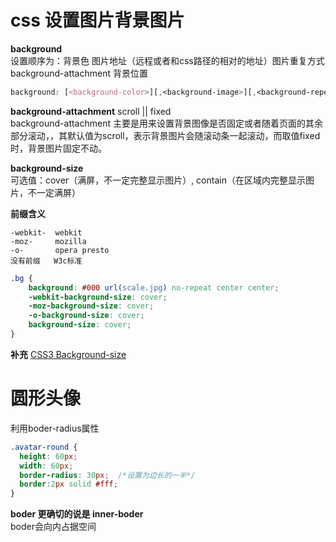 # css 设置图片背景图片
**background**  
设置顺序为：背景色 图片地址（远程或者和css路径的相对的地址）图片重复方式 background-attachment 背景位置
```css
background: [<background-color>][,<background-image>][,<background-repeat>][,<background-attachment>][,<background-position>] 
```

**background-attachment**  scroll || fixed  
background-attachment 主要是用来设置背景图像是否固定或者随着页面的其余部分滚动，，其默认值为scroll，表示背景图片会随滚动条一起滚动，而取值fixed时，背景图片固定不动。

**background-size**  
可选值：cover（满屏，不一定完整显示图片）, contain（在区域内完整显示图片，不一定满屏）

**前缀含义**
```
-webkit-  webkit  
-moz-     mozilla
-o-       opera presto
没有前缀   W3c标准
```

```css
.bg {
    background: #000 url(scale.jpg) no-repeat center center;
    -webkit-background-size: cover;
    -moz-background-size: cover;
    -o-background-size: cover;
    background-size: cover;
}
```

**补充**
[CSS3 Background-size](http://www.w3cplus.com/content/css3-background-size/)

# 圆形头像
利用boder-radius属性
```css
.avatar-round {
  height: 60px; 
  width: 60px;
  border-radius: 30px;  /*设置为边长的一半*/
  border:2px solid #fff;
}
```
**boder 更确切的说是 inner-boder**  
boder会向内占据空间
